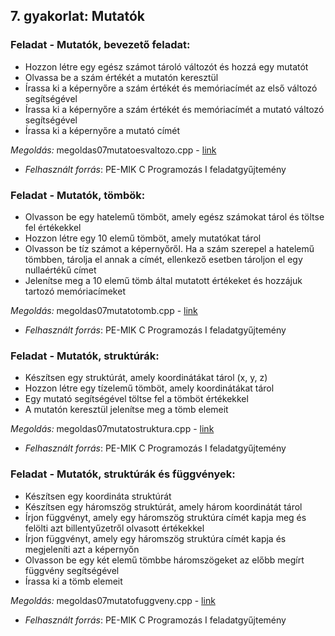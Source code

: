 ## 7. gyakorlat: Mutatók

### Feladat - Mutatók, bevezető feladat:
- Hozzon létre egy egész számot tároló változót és hozzá egy mutatót
- Olvassa be a szám értékét a mutatón keresztül
- Írassa ki a képernyőre a szám értékét és memóriacímét az első változó segítségével
- Írassa ki a képernyőre a szám értékét és memóriacímét a mutató változó segítségével
- Írassa ki a képernyőre a mutató címét

*Megoldás:* megoldas07mutatoesvaltozo.cpp - [link](megoldas07mutatoesvaltozo.cpp)
- *Felhasznált forrás*: PE-MIK C Programozás I feladatgyűjtemény


### Feladat - Mutatók, tömbök:
- Olvasson be egy hatelemű tömböt, amely egész számokat tárol és töltse fel értékekkel
- Hozzon létre egy 10 elemű tömböt, amely mutatókat tárol
- Olvasson be tíz számot a képernyőről. Ha a szám szerepel a hatelemű tömbben, tárolja el annak a címét, ellenkező esetben tároljon el egy nullaértékű címet
- Jelenítse meg a 10 elemű tömb által mutatott értékeket és hozzájuk tartozó memóriacímeket

*Megoldás:* megoldas07mutatotomb.cpp - [link](megoldas07mutatotomb.cpp)
- *Felhasznált forrás*: PE-MIK C Programozás I feladatgyűjtemény


### Feladat - Mutatók, struktúrák:
- Készítsen egy struktúrát, amely koordinátákat tárol (x, y, z)
- Hozzon létre egy tízelemű tömböt, amely koordinátákat tárol
- Egy mutató segítségével töltse fel a tömböt értékekkel
- A mutatón keresztül jelenítse meg a tömb elemeit

*Megoldás:* megoldas07mutatostruktura.cpp - [link](megoldas07mutatostruktura.cpp)
- *Felhasznált forrás*: PE-MIK C Programozás I feladatgyűjtemény


### Feladat - Mutatók, struktúrák és függvények:
- Készítsen egy koordináta struktúrát 
- Készítsen egy háromszög struktúrát, amely három koordinátát tárol 
- Írjon függvényt, amely egy háromszög struktúra címét kapja meg és felölti azt billentyűzetről olvasott értékekkel
- Írjon függvényt, amely egy háromszög struktúra címét kapja és megjeleníti azt a képernyőn 
- Olvasson be egy két elemű tömbbe háromszögeket az előbb megírt függvény segítségével
- Írassa ki a tömb elemeit

*Megoldás:* megoldas07mutatofuggveny.cpp - [link](megoldas07mutatofuggveny.cpp)
- *Felhasznált forrás*: PE-MIK C Programozás I feladatgyűjtemény

